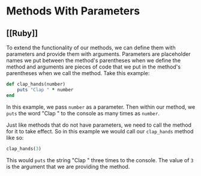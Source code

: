 # Methods With Parameters
[[Ruby]]
---

To extend the functionality of our methods, we can define them with parameters and provide them with arguments. Parameters are placeholder names we put between the method's parentheses when we define the method and arguments are pieces of code that we put in the method's parentheses when we call the method. Take this example:

```ruby
def clap_hands(number)
    puts "Clap " * number
end
```

In this example, we pass `number` as a parameter. Then within our method, we `puts` the word "Clap " to the console as many times as `number`.

Just like methods that do not have parameters, we need to call the method for it to take effect. So in this example we would call our `clap_hands` method like so:

```ruby
clap_hands(3)
```

This would `puts` the string "Clap " three times to the console. The value of `3` is the argument that we are providing the method.